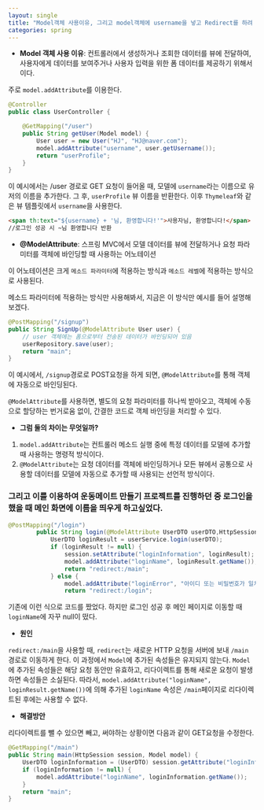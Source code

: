```yaml
---
layout: single
title: "Model객체 사용이유, 그리고 model객체에 username을 넣고 Redirect를 하려 했는데 안되는 현상"
categories: spring
---
```


- **Model 객체 사용 이유**: 컨트롤러에서 생성하거나 조회한 데이터를 뷰에 전달하여, 사용자에게 데이터를 보여주거나 사용자 입력을 위한 폼 데이터를 제공하기 위해서이다.

주로 `model.addAttribute`를 이용한다.

```java
@Controller
public class UserController {

    @GetMapping("/user")
    public String getUser(Model model) {
        User user = new User("HJ", "HJ@naver.com"); 
        model.addAttribute("username", user.getUsername());
        return "userProfile"; 
    }
}
```

이 예시에서는 /user 경로로 GET 요청이 들어올 때, 모델에 `username`라는 이름으로 유저의 이름을 추가한다. 그 후, `userProfile` 뷰 이름을 반환한다. 이후 `Thymeleaf`와 같은 뷰 템플릿에서 `username`을 사용한다.

```html
<span th:text="${username} + '님, 환영합니다!'">사용자님, 환영합니다!</span>
//로그인 성공 시 ~님 환영합니다 반환
```

- **@ModelAttribute**: 스프링 MVC에서 모델 데이터를 뷰에 전달하거나 요청 파라미터를 객체에 바인딩할 때 사용하는 어노테이션

이 어노테이션은 크게 `메소드 파라미터`에 적용하는 방식과 `메소드 레벨`에 적용하는 방식으로 사용된다.

메소드 파라미터에 적용하는 방식만 사용해봐서, 지금은 이 방식만 예시를 들어 설명해보겠다.

```java
@PostMapping("/signup")
public String SignUp(@ModelAttribute User user) {
    // user 객체에는 폼으로부터 전송된 데이터가 바인딩되어 있음
    userRepository.save(user);
    return "main";
}
```

이 예시에서, `/signup`경로로 POST요청을 하게 되면, `@ModelAttribute`를 통해 객체에 자동으로 바인딩된다. 

`@ModelAttribute`를 사용하면, 별도의 요청 파라미터를 하나씩 받아오고, 객체에 수동으로 할당하는 번거로움 없이, 간결한 코드로 객체 바인딩을 처리할 수 있다.

- **그럼 둘의 차이는 무엇일까?**

1. `model.addAttribute`는 컨트롤러 메소드 실행 중에 특정 데이터를 모델에 추가할 때 사용하는 명령적 방식이다.
2. `@ModelAttribute`는 요청 데이터를 객체에 바인딩하거나 모든 뷰에서 공통으로 사용할 데이터를 모델에 자동으로 추가할 때 사용되는 선언적 방식이다.

### 그리고 이를 이용하여 운동메이트 만들기 프로젝트를 진행하던 중 로그인을 했을 때 메인 화면에 이름을 띄우게 하고싶었다.

```java
@PostMapping("/login")
	    public String login(@ModelAttribute UserDTO userDTO,HttpSession session, Model model) {
	        UserDTO loginResult = userService.login(userDTO);  
	        if (loginResult != null) {
	            session.setAttribute("loginInformation", loginResult);
	            model.addAttribute("loginName", loginResult.getName());
	            return "redirect:/main";
	        } else {
	        	model.addAttribute("loginError", "아이디 또는 비밀번호가 일치하지 않습니다.");
	            return "redirect:/login";
```

기존에 이런 식으로 코드를 짰었다. 하지만 로그인 성공 후 메인 페이지로 이동할 때 `loginName`에 자꾸 null이 떴다.

- **원인**

`redirect:/main`을 사용할 때, `redirect`는 새로운 HTTP 요청을 서버에 보내 `/main` 경로로 이동하게 한다. 
이 과정에서 `Model`에 추가된 속성들은 유지되지 않는다.
`Model`에 추가된 속성들은 해당 요청 동안만 유효하고, 리다이렉트를 통해 새로운 요청이 발생하면 속성들은 소실된다. 
따라서, `model.addAttribute("loginName", loginResult.getName())`에 의해 추가된 `loginName` 속성은 `/main`페이지로 리다이렉트된 후에는 사용할 수 없다.

- **해결방안**

리다이렉트를 뺄 수 있으면 빼고, 써야하는 상황이면 다음과 같이 GET요청을 수정한다.

```java
@GetMapping("/main")
public String main(HttpSession session, Model model) {
    UserDTO loginInformation = (UserDTO) session.getAttribute("loginInformation");
    if (loginInformation != null) {
        model.addAttribute("loginName", loginInformation.getName());
    }
    return "main";
}
```


